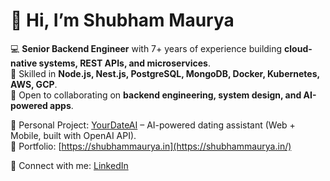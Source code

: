 # 👋 Hi, I’m Shubham Maurya  

💻 **Senior Backend Engineer** with 7+ years of experience building **cloud-native systems, REST APIs, and microservices**.  
🚀 Skilled in **Node.js, Nest.js, PostgreSQL, MongoDB, Docker, Kubernetes, AWS, GCP**.  
🤝 Open to collaborating on **backend engineering, system design, and AI-powered apps**.  

📌 Personal Project: [YourDateAI](http://yourdateai.com) – AI-powered dating assistant (Web + Mobile, built with OpenAI API).  
📌 Portfolio: [https://shubhammaurya.in](https://shubhammaurya.in/)

🔗 Connect with me: [LinkedIn](https://linkedin.com/in/shubham-maurya-38012b112)
